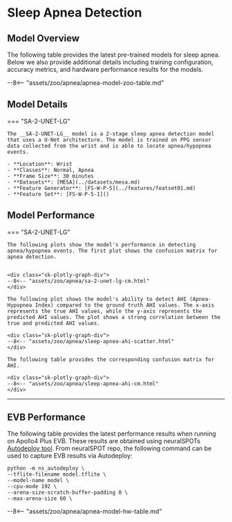 # Sleep Apnea Detection

## <span class="sk-h2-span">Model Overview</span>

The following table provides the latest pre-trained models for sleep apnea. Below we also provide additional details including training configuration, accuracy metrics, and hardware performance results for the models.

--8<-- "assets/zoo/apnea/apnea-model-zoo-table.md"

## <span class="sk-h2-span">Model Details</span>

=== "SA-2-UNET-LG"

    The __SA-2-UNET-LG__ model is a 2-stage sleep apnea detection model that uses a U-Net architecture. The model is trained on PPG sensor data collected from the wrist and is able to locate apnea/hypopnea events.

    - **Location**: Wrist
    - **Classes**: Normal, Apnea
    - **Frame Size**: 30 minutes
    - **Datasets**: [MESA](../datasets/mesa.md)
    - **Feature Generator**: [FS-W-P-5](../features/featset01.md)
    - **Feature Set**: [FS-W-P-5-1]()

## <span class="sk-h2-span">Model Performance</span>

=== "SA-2-UNET-LG"

    The following plots show the model's performance in detecting apnea/hypopnea events. The first plot shows the confusion matrix for apnea detection.


    <div class="sk-plotly-graph-div">
    --8<-- "assets/zoo/apnea/sa-2-unet-lg-cm.html"
    </div>

    The following plot shows the model's ability to detect AHI (Apnea-Hypopnea Index) compared to the ground truth AHI values. The x-axis represents the true AHI values, while the y-axis represents the predicted AHI values. The plot shows a strong correlation between the true and predicted AHI values.

    <div class="sk-plotly-graph-div">
    --8<-- "assets/zoo/apnea/sleep-apnea-ahi-scatter.html"
    </div>

    The following table provides the corresponding confusion matrix for AHI.

    <div class="sk-plotly-graph-div">
    --8<-- "assets/zoo/apnea/sleep-apnea-ahi-cm.html"
    </div>

---

## <span class="sk-h2-span">EVB Performance</span>


The following table provides the latest performance results when running on Apollo4 Plus EVB. These results are obtained using neuralSPOTs [Autodeploy tool](https://ambiqai.github.io/neuralSPOT/docs/From%20TF%20to%20EVB%20-%20testing%2C%20profiling%2C%20and%20deploying%20AI%20models.html). From neuralSPOT repo, the following command can be used to capture EVB results via Autodeploy:

```console
python -m ns_autodeploy \
--tflite-filename model.tflite \
--model-name model \
--cpu-mode 192 \
--arena-size-scratch-buffer-padding 0 \
--max-arena-size 60 \
```

--8<-- "assets/zoo/apnea/apnea-model-hw-table.md"
